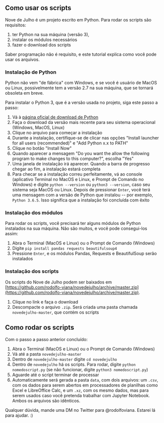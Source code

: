 ## __Como usar os scripts__

Nove de Julho é um projeto escrito em Python. Para rodar os scripts são requisitos:

1. ter Python na sua máquina (versão 3),
2. instalar os módulos necessários
3. fazer o download dos scripts

Saber programação não é requisito, e este tutorial explica como você pode usar os arquivos.

### __Instalação de Python__

Python não vem "de fábrica" com Windows, e se você é usuário de MacOS ou Linux, possivelmente tem a versão 2.7 na sua máquina, que se tornará obsoleta em breve.

Para instalar o Python 3, que é a versão usada no projeto, siga este passo a passo:

1. Vá à [página oficial de download de Python](https://www.python.org/downloads/)
2. Faça o download da versão mais recente para seu sistema operacional (Windows, MacOS, Linux)
3. Clique no arquivo para começar a instalação
4. Durante a instalação, certifique-se de clicar nas opções "Install launcher for all users (recommended)" e "Add Python x.x to PATH"
5. Clique no botão "Install Now"
6. Quando aparecer a mensagem "Do you want the allow the following program to make changes to this computer?", escolha "Yes"
7. Uma janela de instalação irá aparecer. Quando a barra de progresso chegar ao fim, a instalação estará completa
8. Para checar se a instalação correu perfeitamente, vá ao console (aplicativo Terminal no MacOS e Linux, e Prompt de Comando no Windows) e digite `python --version` ou `python3 --version`, caso seu sistema seja MacOS ou Linux. Depois de pressionar `Enter`, você terá uma mensagem com a versão de Python que instalou -- por exemplo, `Python 3.6.5`. Isso significa que a instalação foi concluída com êxito

### __Instalação dos módulos__

Para rodar os scripts, você precisará ter alguns módulos de Python instalados na sua máquina. Não são muitos, e você pode consegui-los assim:

1. Abra o Terminal (MacOS e Linux) ou o Prompt de Comando (Windows)
2. Digite `pip install pandas requests beautifulsoup4`
3. Pressione `Enter`, e os módulos Pandas, Requests e BeautifulSoup serão instalados

### __Instalação dos scripts__

Os scripts do Nove de Julho podem ser baixados em [https://github.com/rodolfo-viana/novedejulho/archive/master.zip](https://github.com/rodolfo-viana/novedejulho/archive/master.zip).

1. Clique no link e faça o download
2. Descompacte o arquivo `.zip`. Será criada uma pasta chamada `novedejulho-master`, que contém os scripts

## __Como rodar os scripts__

Com o passo a passo anterior concluído:

1. Abra o Terminal (MacOS e Linux) ou o Prompt de Comando (Windows)
2. Vá até a pasta `novedejulho-master`
3. Dentro de `novedejulho-master` digite `cd novedejulho`
4. Dentro de `novedejulho` há os scripts. Para rodar, digite `python nomedoscript.py` (se não funcionar, digite `python3 nomedoscript.py`)
5. Aguarde até o script terminar de processar
6. Automaticamente será gerada a pasta `data`, com dois arquivos: um `.csv`, com os dados para serem abertos em processadores de planilhas como Excel e LibreOffice Calc, e um `.xz`, com os mesmo dados, mas para serem usados caso você pretenda trabalhar com Jupyter Notebook. Ambos os arquivos são idênticos.

Qualquer dúvida, mande uma DM no Twitter para @rodolfoviana. Estarei lá para ajudar. :)



